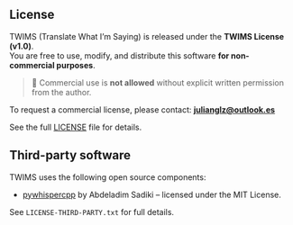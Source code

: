 ## License

TWIMS (Translate What I’m Saying) is released under the **TWIMS License (v1.0)**.  
You are free to use, modify, and distribute this software **for non-commercial purposes**.

> 🚫 Commercial use is **not allowed** without explicit written permission from the author.

To request a commercial license, please contact: **julianglz@outlook.es**

See the full [LICENSE](LICENSE) file for details.

## Third-party software

TWIMS uses the following open source components:

- [pywhispercpp](https://github.com/abdeladim-s/pywhispercpp) by Abdeladim Sadiki – licensed under the MIT License.

See `LICENSE-THIRD-PARTY.txt` for full details.